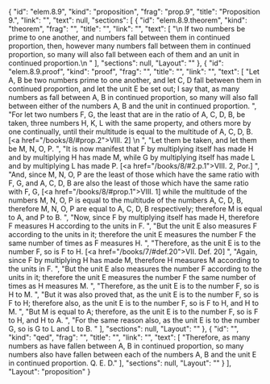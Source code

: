 {
  "id": "elem.8.9",
  "kind": "proposition",
  "frag": "prop.9",
  "title": "Proposition 9.",
  "link": "",
  "text": null,
  "sections": [
    {
      "id": "elem.8.9.theorem",
      "kind": "theorem",
      "frag": "",
      "title": "",
      "link": "",
      "text": [
        "\n       If two numbers be prime to one another, and numbers fall between them in continued proportion, then, however many numbers fall between them in continued proportion, so many will also fall between each of them and an unit in continued proportion.\n      "
      ],
      "sections": null,
      "Layout": ""
    },
    {
      "id": "elem.8.9.proof",
      "kind": "proof",
      "frag": "",
      "title": "",
      "link": "",
      "text": [
        "Let A, B be two numbers prime to one another, and let C, D fall between them in continued proportion, and let the unit E be set out; I say that, as many numbers as fall between A, B in continued proportion, so many will also fall between either of the numbers A, B and the unit in continued proportion. ",
        "For let two numbers F, G, the least that are in the ratio of A, C, D, B, be taken, three numbers H, K, L with the same property, and others more by one continually, until their multitude is equal to the multitude of A, C, D, B. [<a href=\"/books/8/#prop.2\">VIII. 2</a>] \n      ",
        "Let them be taken, and let them be M, N, O, P. ",
        "It is now manifest that F by multiplying itself has made H and by multiplying H has made M, while G by multiplying itself has made L and by multiplying L has made P. [<a href=\"/books/8/#2.p.1\">VIII. 2, Por.</a>] ",
        "And, since M, N, O, P are the least of those which have the same ratio with F, G, and A, C, D, B are also the least of those which have the same ratio with F, G, [<a href=\"/books/8/#prop.1\">VIII. 1</a>] while the multitude of the numbers M, N, O, P is equal to the multitude of the numbers A, C, D, B, therefore M, N, O, P are equal to A, C, D, B respectively; therefore M is equal to A, and P to B. ",
        "Now, since F by multiplying itself has made H, therefore F measures H according to the units in F. ",
        "But the unit E also measures F according to the units in it; therefore the unit E measures the number F the same number of times as F measures H. ",
        "Therefore, as the unit E is to the number F, so is F to H. [<a href=\"/books/7/#def.20\">VII. Def. 20</a>] ",
        "Again, since F by multiplying H has made M, therefore H measures M according to the units in F. ",
        "But the unit E also measures the number F according to the units in it; therefore the unit E measures the number F the same number of times as H measures M. ",
        "Therefore, as the unit E is to the number F, so is H to M. ",
        "But it was also proved that, as the unit E is to the number F, so is F to H; therefore also, as the unit E is to the number F, so is F to H, and H to M. ",
        "But M is equal to A; therefore, as the unit E is to the number F, so is F to H, and H to A. ",
        "For the same reason also, as the unit E is to the number G, so is G to L and L to B. "
      ],
      "sections": null,
      "Layout": ""
    },
    {
      "id": "",
      "kind": "qed",
      "frag": "",
      "title": "",
      "link": "",
      "text": [
        "Therefore, as many numbers as have fallen between A, B in continued proportion, so many numbers also have fallen between each of the numbers A, B and the unit E in continued proportion. Q. E. D."
      ],
      "sections": null,
      "Layout": ""
    }
  ],
  "Layout": "proposition"
}
